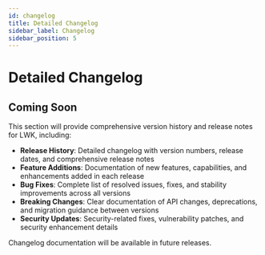```yaml
---
id: changelog
title: Detailed Changelog
sidebar_label: Changelog
sidebar_position: 5
---
```


# Detailed Changelog

## Coming Soon

This section will provide comprehensive version history and release notes for LWK, including:

- **Release History**: Detailed changelog with version numbers, release dates, and comprehensive release notes
- **Feature Additions**: Documentation of new features, capabilities, and enhancements added in each release
- **Bug Fixes**: Complete list of resolved issues, fixes, and stability improvements across all versions
- **Breaking Changes**: Clear documentation of API changes, deprecations, and migration guidance between versions
- **Security Updates**: Security-related fixes, vulnerability patches, and security enhancement details

Changelog documentation will be available in future releases.